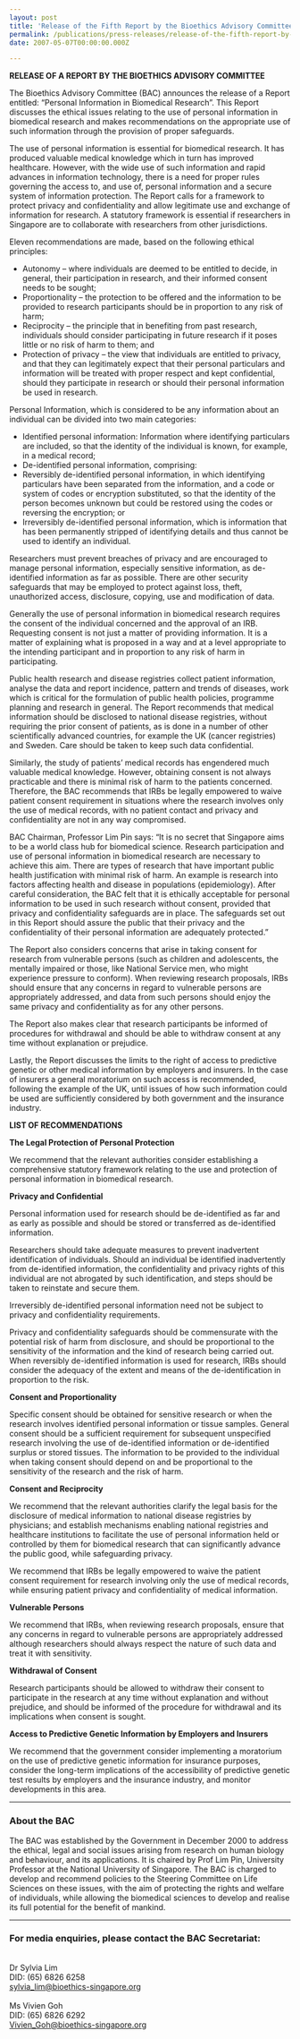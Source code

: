 ```yaml
---
layout: post
title: 'Release of the Fifth Report by the Bioethics Advisory Committee – Personal Information in Biomedical Research'
permalink: /publications/press-releases/release-of-the-fifth-report-by-the-bioethics-advisory-committee-personal-information-in-biomedical-research/
date: 2007-05-07T00:00:00.000Z

---
```



**RELEASE OF A REPORT BY THE BIOETHICS ADVISORY COMMITTEE**

The Bioethics Advisory Committee (BAC) announces the release of a Report entitled: “Personal Information in Biomedical Research”. This Report discusses the ethical issues relating to the use of personal information in biomedical research and makes recommendations on the appropriate use of such information through the provision of proper safeguards.

The use of personal information is essential for biomedical research. It has produced valuable medical knowledge which in turn has improved healthcare. However, with the wide use of such information and rapid advances in information technology, there is a need for proper rules governing the access to, and use of, personal information and a secure system of information protection. The Report calls for a framework to protect privacy and confidentiality and allow legitimate use and exchange of information for research. A statutory framework is essential if researchers in Singapore are to collaborate with researchers from other jurisdictions.

Eleven recommendations are made, based on the following ethical principles:
- Autonomy – where individuals are deemed to be entitled to decide, in general, their participation in research, and their informed consent needs to be sought;
- Proportionality – the protection to be offered and the information to be provided to research participants should be in proportion to any risk of harm;
- Reciprocity – the principle that in benefiting from past research, individuals should consider participating in future research if it poses little or no risk of harm to them; and
- Protection of privacy – the view that individuals are entitled to privacy, and that they can legitimately expect that their personal particulars and information will be treated with proper respect and kept confidential, should they participate in research or should their personal information be used in research.

Personal Information, which is considered to be any information about an individual can be divided into two main categories:
- Identified personal information: Information where identifying particulars are included, so that the identity of the individual is known, for example, in a medical record;
- De-identified personal information, comprising:
- Reversibly de-identified personal information, in which identifying particulars have been separated from the information, and a code or system of codes or encryption substituted, so that the identity of the person becomes unknown but could be restored using the codes or reversing the encryption; or
- Irreversibly de-identified personal information, which is information that has been permanently stripped of identifying details and thus cannot be used to identify an individual.

Researchers must prevent breaches of privacy and are encouraged to manage personal information, especially sensitive information, as de-identified information as far as possible. There are other security safeguards that may be employed to protect against loss, theft, unauthorized access, disclosure, copying, use and modification of data.

Generally the use of personal information in biomedical research requires the consent of the individual concerned and the approval of an IRB. Requesting consent is not just a matter of providing information. It is a matter of explaining what is proposed in a way and at a level appropriate to the intending participant and in proportion to any risk of harm in participating.

Public health research and disease registries collect patient information, analyse the data and report incidence, pattern and trends of diseases, work which is critical for the formulation of public health policies, programme planning and research in general. The Report recommends that medical information should be disclosed to national disease registries, without requiring the prior consent of patients, as is done in a number of other scientifically advanced countries, for example the UK (cancer registries) and Sweden. Care should be taken to keep such data confidential.

Similarly, the study of patients’ medical records has engendered much valuable medical knowledge. However, obtaining consent is not always practicable and there is minimal risk of harm to the patients concerned. Therefore, the BAC recommends that IRBs be legally empowered to waive patient consent requirement in situations where the research involves only the use of medical records, with no patient contact and privacy and confidentiality are not in any way compromised.

BAC Chairman, Professor Lim Pin says: “It is no secret that Singapore aims to be a world class hub for biomedical science. Research participation and use of personal information in biomedical research are necessary to achieve this aim. There are types of research that have important public health justification with minimal risk of harm. An example is research into factors affecting health and disease in populations (epidemiology). After careful consideration, the BAC felt that it is ethically acceptable for personal information to be used in such research without consent, provided that privacy and confidentiality safeguards are in place. The safeguards set out in this Report should assure the public that their privacy and the confidentiality of their personal information are adequately protected.”

The Report also considers concerns that arise in taking consent for research from vulnerable persons (such as children and adolescents, the mentally impaired or those, like National Service men, who might experience pressure to conform). When reviewing research proposals, IRBs should ensure that any concerns in regard to vulnerable persons are appropriately addressed, and data from such persons should enjoy the same privacy and confidentiality as for any other persons.

The Report also makes clear that research participants be informed of procedures for withdrawal and should be able to withdraw consent at any time without explanation or prejudice.

Lastly, the Report discusses the limits to the right of access to predictive genetic or other medical information by employers and insurers. In the case of insurers a general moratorium on such access is recommended, following the example of the UK, until issues of how such information could be used are sufficiently considered by both government and the insurance industry. 

**LIST OF RECOMMENDATIONS**

**The Legal Protection of Personal Protection**

We recommend that the relevant authorities consider establishing a comprehensive statutory framework relating to the use and protection of personal information in biomedical research. 

**Privacy and Confidential**

Personal information used for research should be de-identified as far and as early as possible and should be stored or transferred as de-identified information.

Researchers should take adequate measures to prevent inadvertent identification of individuals. Should an individual be identified inadvertently from de-identified information, the confidentiality and privacy rights of this individual are not abrogated by such identification, and steps should be taken to reinstate and secure them.

Irreversibly de-identified personal information need not be subject to privacy and confidentiality requirements.

Privacy and confidentiality safeguards should be commensurate with the potential risk of harm from disclosure, and should be proportional to the sensitivity of the information and the kind of research being carried out. When reversibly de-identified information is used for research, IRBs should consider the adequacy of the extent and means of the de-identification in proportion to the risk. 

**Consent and Proportionality**

Specific consent should be obtained for sensitive research or when the research involves identified personal information or tissue samples. General consent should be a sufficient requirement for subsequent unspecified research involving the use of de-identified information or de-identified surplus or stored tissues. The information to be provided to the individual when taking consent should depend on and be proportional to the sensitivity of the research and the risk of harm. 

**Consent and Reciprocity**

We recommend that the relevant authorities clarify the legal basis for the disclosure of medical information to national disease registries by physicians; and establish mechanisms enabling national registries and healthcare institutions to facilitate the use of personal information held or controlled by them for biomedical research that can significantly advance the public good, while safeguarding privacy.

We recommend that IRBs be legally empowered to waive the patient consent requirement for research involving only the use of medical records, while ensuring patient privacy and confidentiality of medical information. 

**Vulnerable Persons**

We recommend that IRBs, when reviewing research proposals, ensure that any concerns in regard to vulnerable persons are appropriately addressed although researchers should always respect the nature of such data and treat it with sensitivity. 

**Withdrawal of Consent**

Research participants should be allowed to withdraw their consent to participate in the research at any time without explanation and without prejudice, and should be informed of the procedure for withdrawal and its implications when consent is sought. 

**Access to Predictive Genetic Information by Employers and Insurers**

We recommend that the government consider implementing a moratorium on the use of predictive genetic information for insurance purposes, consider the long-term implications of the accessibility of predictive genetic test results by employers and the insurance industry, and monitor developments in this area. 

---

### **About the BAC** ###

The BAC was established by the Government in December 2000 to address the ethical, legal and social issues arising from research on human biology and behaviour, and its applications. It is chaired by Prof Lim Pin, University Professor at the National University of Singapore. The BAC is charged to develop and recommend policies to the Steering Committee on Life Sciences on these issues, with the aim of protecting the rights and welfare of individuals, while allowing the biomedical sciences to develop and realise its full potential for the benefit of mankind.

---

### **For media enquiries, please contact the BAC Secretariat:**

<br>Dr Sylvia Lim
<br>DID: (65) 6826 6258
<br><sylvia_lim@bioethics-singapore.org>
<br>
<br>Ms Vivien Goh
<br>DID: (65) 6826 6292
<br><Vivien_Goh@bioethics-singapore.org>
